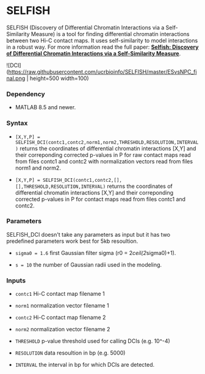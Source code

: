 # SELFISH
SELFISH (Discovery of Differential Chromatin Interactions via a Self-Similarity Measure) is a tool for finding differential chromatin interactions between two Hi-C contact maps. It uses self-similarity to model interactions in a robust way. For more information read the full paper: <a href="https://www.biorxiv.org/content/10.1101/540708v1?rss=1" target="_blank">**Selfish: Discovery of Differential Chromatin Interactions via a Self-Similarity Measure**</a>. 

![DCI](https://raw.githubusercontent.com/ucrbioinfo/SELFISH/master/ESvsNPC_final.png | height=500 width=100)

<h3>Dependency </h3>

- MATLAB 8.5 and newer.

<h3>Syntax</h3>

- ```[X,Y,P] = SELFISH_DCI(contc1,contc2,norm1,norm2,THRESHOLD,RESOLUTION,INTERVAL)``` returns the coordinates of differential chromatin interactions [X,Y] and their correponding corrected p-values in P for raw contact maps read from files contc1 and contc2 with normalization vectors read from files norm1 and norm2. 

- ```[X,Y,P] = SELFISH_DCI(contc1,contc2,[],[],THRESHOLD,RESOLUTION,INTERVAL)``` returns the coordinates of differential chromatin interactions [X,Y] and their correponding corrected p-values in P for contact maps read from files contc1 and contc2. 

<h3>Parameters</h3>
SELFISH_DCI doesn't take any parameters as input but it has two predefined parameters work best for 5kb resoultion.

- `sigma0 = 1.6` first Gaussian filter sigma (r0 = 2*ceil(2*sigma0)+1).

- `s = 10` the number of Gaussian radii used in the modeling.
<h3>Inputs</h3>

- `contc1`              Hi-C contact map filename 1

- `norm1`               normalization vector filename 1

- `contc2`              Hi-C contact map filename 2

- `norm2`               normalization vector filename 2

- `THRESHOLD`           p-value threshold used for calling DCIs (e.g. 10^-4)

- `RESOLUTION`          data resoultion in bp (e.g. 5000)

- `INTERVAL`            the interval in bp for which DCIs are detected.
